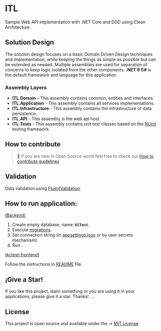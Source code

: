 # ITL
Sample Web API implementation with .NET Core and DDD using Clean Architecture.

## Solution Design
The solution design focuses on a basic Domain Driven Design techniques and implementation, while keeping the things as simple as possible but can be extended as needed. Multiple assemblies are used for separation of concerns to keep logic isolated from the other components. **.NET 9 C#** is the default framework and language for this application.

### Assembly Layers
-   **ITL.Domain**  - This assembly contains common, entities and interfaces.
-   **ITL.Application**  - This assembly contains all services implementations.
-   **ITL.Infrastructure**  - This assembly contains the infrastructure of data persistence.
-   **ITL.API**  - This assembly is the web api host.
-   **ITL.Tests**  - This assembly contains unit test classes based on the [NUnit](https://github.com/nunit/nunit) testing framework.

## How to contribute

> :thought_balloon: If you are new in Open Source world feel free to check our [How to contribute guidelines](https://github.com/Jadhielv/ITL/blob/master/CONTRIBUTING.md)

## Validation
Data validation using [FluentValidation](https://github.com/JeremySkinner/FluentValidation)

## How to run application: 
[(Backend)](https://github.com/Jadhielv/ITL/tree/master/Backend)

1. Create empty database, name: **`KCTest`**.
2. Execute [migrations](https://github.com/Jadhielv/ITL/tree/master/Backend/src/ITL.Infrastructure/Migrations).
2. Set connection string (in [appsettings.json](https://github.com/Jadhielv/ITL/blob/master/Backend/src/ITL.API/appsettings.json) or by user secrets mechanism).
3. Run .. .

[(kctest-frontend)](https://github.com/Jadhielv/ITL/tree/master/kctest-frontend)

Follow the instructions in [README](https://github.com/Jadhielv/ITL/blob/master/kctest-frontend/README.md) file.

## ¡Give a Star!

If you like this project, learn something or you are using it in your applications, please give it a star. Thanks! .. .

## License

This project is open source and available under the -> [MIT License](LICENSE)
